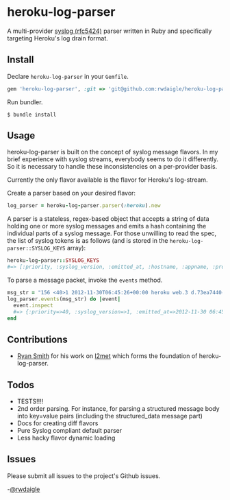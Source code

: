 heroku-log-parser
=======

A multi-provider [syslog (rfc5424)](http://tools.ietf.org/html/rfc5424#section-6) parser written in Ruby and specifically
targeting Heroku's log drain format.

## Install

Declare `heroku-log-parser` in your `Gemfile`.

```ruby
gem 'heroku-log-parser', :git => 'git@github.com:rwdaigle/heroku-log-parser.git'
```

Run bundler.

```term
$ bundle install
```

## Usage

heroku-log-parser is built on the concept of syslog message flavors. In my brief experience with syslog streams,
everybody seems to do it differently. So it is necessary to handle these inconsistencies on a per-provider
basis.

Currently the only flavor available is the flavor for Heroku's log-stream.

Create a parser based on your desired flavor:

```ruby
log_parser = heroku-log-parser.parser(:heroku).new
```

A parser is a stateless, regex-based object that accepts a string of data holding one or more syslog messages
and emits a hash containing the individual parts of a syslog message. For those unwilling to read the spec, the
list of syslog tokens is as follows (and is stored in the `heroku-log-parser::SYSLOG_KEYS` array):

```ruby
heroku-log-parser::SYSLOG_KEYS
#=> [:priority, :syslog_version, :emitted_at, :hostname, :appname, :proc_id, :msg_id, :structured_data, :message]
```

To parse a message packet, invoke the `events` method.

```ruby
msg_str = "156 <40>1 2012-11-30T06:45:26+00:00 heroku web.3 d.73ea7440-270a-435a-a0ea-adf50b4e5f5a - Starting process with command `bundle exec rackup config.ru -p 24405`"
log_parser.events(msg_str) do |event|
  event.inspect
  #=> {:priority=>40, :syslog_version=>1, :emitted_at=>2012-11-30 06:45:26 UTC, :hostname=>"heroku", :appname=>nil, :proc_id=>"web.3", :msg_id=>"d.73ea7440-270a-435a-a0ea-adf50b4e5f5a", :structured_data=>nil, :message=>"Starting process with command `bundle exec rackup config.ru -p 24405`"}
end
```

## Contributions

* [Ryan Smith](https://github.com/ryandotsmith/) for his work on [l2met](https://github.com/ryandotsmith/l2met) which forms the foundation of heroku-log-parser.

## Todos

* TESTS!!!!
* 2nd order parsing. For instance, for parsing a structured message body into key=value pairs (including the structured_data message part)
* Docs for creating diff flavors
* Pure Syslog compliant default parser
* Less hacky flavor dynamic loading

## Issues

Please submit all issues to the project's Github issues.

-[@rwdaigle](https://twitter.com/rwdaigle)